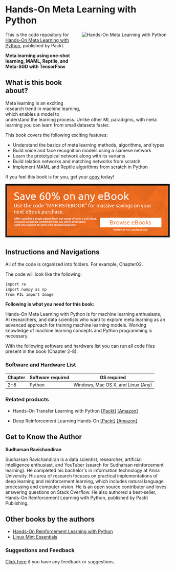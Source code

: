 # Hands-On Meta Learning with Python

<a href="https://www.packtpub.com/big-data-and-business-intelligence/hands-meta-learning-python#utm_source=github&utm_medium=repository&utm_campaign=9781789534207"><img src="https://dz13w8afd47il.cloudfront.net/sites/default/files/imagecache/ppv4_main_book_cover/B11793.png" alt="Hands-On Meta Learning with Python" height="256px" align="right"></a>

This is the code repository for [Hands-On Meta Learning with Python](https://www.packtpub.com/big-data-and-business-intelligence/hands-meta-learning-python#utm_source=github&utm_medium=repository&utm_campaign=9781789534207), published by Packt.

**Meta learning using one-shot learning, MAML, Reptile, and Meta-SGD with TensorFlow**

## What is this book about?
Meta learning is an exciting research trend in machine learning, which enables a model to understand the learning process. Unlike other ML paradigms, with meta learning you can learn from small datasets faster.

This book covers the following exciting features:
* Understand the basics of meta learning methods, algorithms, and types
* Build voice and face recognition models using a siamese network
* Learn the prototypical network along with its variants
* Build relation networks and matching networks from scratch
* Implement MAML and Reptile algorithms from scratch in Python

If you feel this book is for you, get your [copy](https://www.amazon.com/dp/1789534208) today!

<a href="https://www.packtpub.com/?utm_source=github&utm_medium=banner&utm_campaign=GitHubBanner"><img src="https://raw.githubusercontent.com/PacktPublishing/GitHub/master/GitHub.png" 
alt="https://www.packtpub.com/" border="5" /></a>


## Instructions and Navigations
All of the code is organized into folders. For example, Chapter02.

The code will look like the following:
```
import re
import numpy as np
from PIL import Image
```

**Following is what you need for this book:**

Hands-On Meta Learning with Python is for machine learning enthusiasts, AI researchers, and data scientists who want to explore meta learning as an advanced approach for training machine learning models. Working knowledge of machine learning concepts and Python programming is necessary.

With the following software and hardware list you can run all code files present in the book (Chapter 2-8).

### Software and Hardware List

| Chapter  | Software required                   | OS required                        |
| -------- | ------------------------------------| -----------------------------------|
| 2-8        | Python                     | Windows, Mac OS X, and Linux (Any) |


### Related products
* Hands-On Transfer Learning with Python [[Packt]](https://www.packtpub.com/big-data-and-business-intelligence/hands-transfer-learning-python#utm_source=github&utm_medium=repository&utm_campaign=9781788831307) [[Amazon]](https://www.amazon.com/dp/1788831306)

* Deep Reinforcement Learning Hands-On [[Packt]](https://www.packtpub.com/big-data-and-business-intelligence/deep-reinforcement-learning-hands#utm_source=github&utm_medium=repository&utm_campaign=9781788834247) [[Amazon]](https://www.amazon.com/dp/1788834240)

## Get to Know the Author
**Sudharsan Ravichandiran**

Sudharsan Ravichandiran is a data scientist, researcher, artificial intelligence enthusiast, and YouTuber (search for Sudharsan reinforcement learning). He completed his bachelor's in information technology at Anna University. His area of research focuses on practical implementations of deep learning and reinforcement learning, which includes natural language processing and computer vision. He is an open source contributor and loves answering questions on Stack Overflow. He also authored a best-seller, Hands-On Reinforcement Learning with Python, published by Packt Publishing.


## Other books by the authors
* [Hands-On Reinforcement Learning with Python](https://www.packtpub.com/big-data-and-business-intelligence/hands-reinforcement-learning-python#utm_source=github&utm_medium=repository&utm_campaign=9781788836524)
* [Linux Mint Essentials](https://www.packtpub.com/big-data-and-business-intelligence/hands-deep-learning-algorithms-python#utm_source=github&utm_medium=repository&utm_campaign=9781789344158)

### Suggestions and Feedback
[Click here](https://docs.google.com/forms/d/e/1FAIpQLSdy7dATC6QmEL81FIUuymZ0Wy9vH1jHkvpY57OiMeKGqib_Ow/viewform) if you have any feedback or suggestions.


